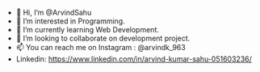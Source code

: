 - 👋 Hi, I’m @ArvindSahu
- 👀 I’m interested in Programming.
- 🌱 I’m currently learning Web Development.
- 💞️ I’m looking to collaborate on development project.
- 📫 You can reach me on Instagram : @arvindk_963
- Linkedin: https://www.linkedin.com/in/arvind-kumar-sahu-051603236/
          
